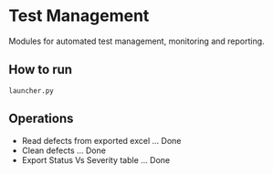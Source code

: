 # Test Management

Modules for automated test management, monitoring and reporting.

## How to run

`launcher.py`

## Operations

* Read defects from exported excel            ... Done
* Clean defects                               ... Done
* Export Status Vs Severity table             ... Done
